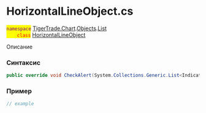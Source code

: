 
# HorizontalLineObject.cs
<mark style="color:purple;">`namespace`</mark> [TigerTrade.Chart](../../../../../TigerTrade.Chart.md).[Objects](../../../../../TigerTrade.Chart/Objects.md).[List](../../../../../TigerTrade.Chart/Objects/List.md)  
<mark style="color:red;">&nbsp;&nbsp;&nbsp;&nbsp;&nbsp;&nbsp;&nbsp;`class`</mark> [HorizontalLineObject](../../HorizontalLineObject.cs.md)

Описание

### Синтаксис
```csharp
public override void CheckAlert(System.Collections.Generic.List<IndicatorBase> indicators)
```


### Пример  
```csharp
// example
```
                    
                    